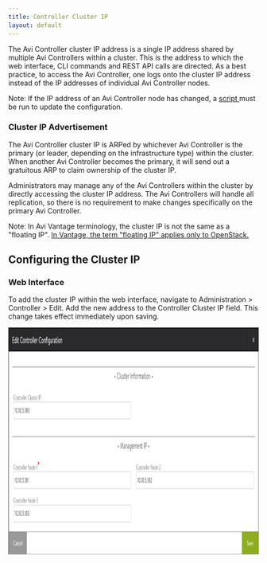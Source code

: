 ```yaml
---
title: Controller Cluster IP
layout: default
---
```

The Avi Controller cluster IP address is a single IP address shared by multiple Avi Controllers within a cluster. This is the address to which the web interface, CLI commands and REST API calls are directed. As a best practice, to access the Avi Controller, one logs onto the cluster IP address instead of the IP addresses of individual Avi Controller nodes.

Note: If the IP address of an Avi Controller node has changed, a <a href="/docs/latest/ctlr-cfg-update-after-ip-change">script </a>must be run to update the configuration.

### Cluster IP Advertisement

The Avi Controller cluster IP is ARPed by whichever Avi Controller is the primary (or leader, depending on the infrastructure type) within the cluster. When another Avi Controller becomes the primary, it will send out a gratuitous ARP to claim ownership of the cluster IP.

Administrators may manage any of the Avi Controllers within the cluster by directly accessing the cluster IP address. The Avi Controllers will handle all replication, so there is no requirement to make changes specifically on the primary Avi Controller.

Note: In Avi Vantage terminology, the cluster IP is not the same as a "floating IP". <a href="/docs/configuration-guide/applications/virtual-services/create-virtual-service#openstack-floatingip">In Vantage, the term "floating IP" applies only to OpenStack.</a>

## Configuring the Cluster IP

### Web Interface

To add the cluster IP within the web interface, navigate to Administration &gt; Controller &gt; Edit. Add the new address to the Controller Cluster IP field. This change takes effect immediately upon saving.

<a href="img/cluster-config-example.png"><img src="img/cluster-config-example.png" alt="cluster-config-example" width="1140" height="456"></a>